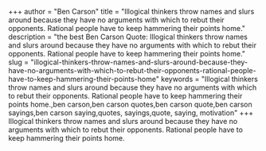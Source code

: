 +++
author = "Ben Carson"
title = "Illogical thinkers throw names and slurs around because they have no arguments with which to rebut their opponents. Rational people have to keep hammering their points home."
description = "the best Ben Carson Quote: Illogical thinkers throw names and slurs around because they have no arguments with which to rebut their opponents. Rational people have to keep hammering their points home."
slug = "illogical-thinkers-throw-names-and-slurs-around-because-they-have-no-arguments-with-which-to-rebut-their-opponents-rational-people-have-to-keep-hammering-their-points-home"
keywords = "Illogical thinkers throw names and slurs around because they have no arguments with which to rebut their opponents. Rational people have to keep hammering their points home.,ben carson,ben carson quotes,ben carson quote,ben carson sayings,ben carson saying,quotes, sayings,quote, saying, motivation"
+++
Illogical thinkers throw names and slurs around because they have no arguments with which to rebut their opponents. Rational people have to keep hammering their points home.

